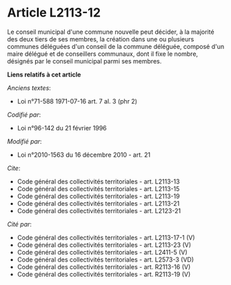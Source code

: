# Article L2113-12

Le conseil municipal d'une commune nouvelle peut décider, à la majorité des deux tiers de ses membres, la création dans une
ou plusieurs communes déléguées d'un conseil de la commune déléguée, composé d'un maire délégué et de conseillers communaux,
dont il fixe le nombre, désignés par le conseil municipal parmi ses membres.

**Liens relatifs à cet article**

_Anciens textes_:

  - Loi n°71-588 1971-07-16 art. 7 al. 3 (phr 2)

_Codifié par_:

  - Loi n°96-142 du 21 février 1996

_Modifié par_:

  - Loi n°2010-1563 du 16 décembre 2010 - art. 21

_Cite_:

  - Code général des collectivités territoriales - art. L2113-13
  - Code général des collectivités territoriales - art. L2113-15
  - Code général des collectivités territoriales - art. L2113-19
  - Code général des collectivités territoriales - art. L2113-21
  - Code général des collectivités territoriales - art. L2123-21

_Cité par_:

  - Code général des collectivités territoriales - art. L2113-17-1 (V)
  - Code général des collectivités territoriales - art. L2113-23 (V)
  - Code général des collectivités territoriales - art. L2411-5 (V)
  - Code général des collectivités territoriales - art. L2573-3 (VD)
  - Code général des collectivités territoriales - art. R2113-16 (V)
  - Code général des collectivités territoriales - art. R2113-19 (V)
